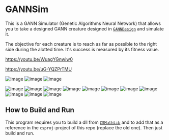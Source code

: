 # GANNSim

This is a GANN Simulator (Genetic Algorithms Neural Network) that allows you to take a designed GANN creature designed in [`GANNDesign`](https://github.com/razterizer/GANNDesign) and simulate it.

The objective for each creature is to reach as far as possible to the right side during the alotted time. It's success is measured by its fitness value.

https://youtu.be/WuagYGnwiw0

https://youtu.be/uG-YQZPrTMU


![image](https://github.com/razterizer/GANNSim/assets/32767250/ae341bc3-8c62-4ff7-97ff-47edd4c2ceb9)
![image](https://github.com/razterizer/GANNSim/assets/32767250/a3ddf24b-46af-4a4d-9658-22a2b812a97d)
![image](https://github.com/razterizer/GANNSim/assets/32767250/8cddffbb-e136-4df7-bfb1-4bccec83bb03)

![image](https://github.com/razterizer/GANNSim/assets/32767250/b6143853-c8bc-4d03-acbf-276c17d87e1a)
![image](https://github.com/razterizer/GANNSim/assets/32767250/ac373ce0-009b-4f8c-930c-b05d6f08b2b2)
![image](https://github.com/razterizer/GANNSim/assets/32767250/ad46ec3f-b4ce-4956-a091-ace5c8375f8f)
![image](https://github.com/razterizer/GANNSim/assets/32767250/86f93889-f3c8-4817-9b44-0839b7ac79c1)
![image](https://github.com/razterizer/GANNSim/assets/32767250/482b0b29-a655-4b11-846e-61e0ddbaaeb7)
![image](https://github.com/razterizer/GANNSim/assets/32767250/b5d4651b-0bbe-4ff3-8951-661cc8344159)
![image](https://github.com/razterizer/GANNSim/assets/32767250/c974e378-7243-4708-b3f6-6f1514b3a5f2)
![image](https://github.com/razterizer/GANNSim/assets/32767250/04caaba0-acce-4875-b364-9c1d2ed4e509)
![image](https://github.com/razterizer/GANNSim/assets/32767250/9338c3e1-ebdc-47df-b634-f00276ec5d51)
![image](https://github.com/razterizer/GANNSim/assets/32767250/9afbe771-b84f-467a-b00e-aa48108f2586)
![image](https://github.com/razterizer/GANNSim/assets/32767250/9ddf1910-0c20-45ee-a975-62cbb18bc7d6)





## How to Build and Run

This program requires you to build a dll from [`CSMathLib`](https://github.com/razterizer/CSMathLib) and to add that as a reference in the `csproj`-project of this repo (replace the old one). Then just build and run.
